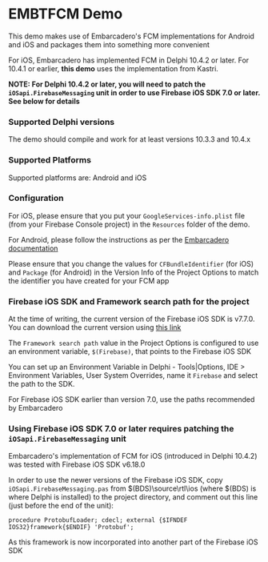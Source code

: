 # EMBTFCM Demo

This demo makes use of Embarcadero's FCM implementations for Android and iOS and packages them into something more convenient

For iOS, Embarcadero has implemented FCM in Delphi 10.4.2 or later. For 10.4.1 or earlier, **this demo** uses the implementation from Kastri.

**NOTE: For Delphi 10.4.2 or later, you will need to patch the `iOSapi.FirebaseMessaging` unit in order to use Firebase iOS SDK 7.0 or later. See below for details**

### Supported Delphi versions

The demo should compile and work for at least versions 10.3.3 and 10.4.x

### Supported Platforms

Supported platforms are: Android and iOS

### Configuration

For iOS, please ensure that you put your `GoogleServices-info.plist` file (from your Firebase Console project) in the `Resources` folder of the demo.

For Android, please follow the instructions as per the [Embarcadero documentation](http://docwiki.embarcadero.com/RADStudio/Sydney/en/Firebase_Android_Support)

Please ensure that you change the values for `CFBundleIdentifier` (for iOS) and `Package` (for Android) in the Version Info of the Project Options to match the identifier you have created for your FCM app

### Firebase iOS SDK and Framework search path for the project

At the time of writing, the current version of the Firebase iOS SDK is v7.7.0. You can download the current version using [this link](https://firebase.google.com/download/ios)

The `Framework search path` value in the Project Options is configured to use an environment variable, `$(Firebase)`, that points to the Firebase iOS SDK

You can set up an Environment Variable in Delphi - Tools|Options, IDE > Environment Variables, User System Overrides, name it `Firebase` and select the path to the SDK.

For Firebase iOS SDK earlier than version 7.0, use the paths recommended by Embarcadero

### Using Firebase iOS SDK 7.0 or later requires patching the `iOSapi.FirebaseMessaging` unit

Embarcadero's implementation of FCM for iOS (introduced in Delphi 10.4.2) was tested with Firebase iOS SDK v6.18.0

In order to use the newer versions of the Firebase iOS SDK, copy `iOSapi.FirebaseMessaging.pas` from $(BDS)\source\rtl\ios (where $(BDS) is where Delphi is installed) to the project directory, and comment out this line (just before the end of the unit):

```
procedure ProtobufLoader; cdecl; external {$IFNDEF IOS32}framework{$ENDIF} 'Protobuf';
```

As this framework is now incorporated into another part of the Firebase iOS SDK
